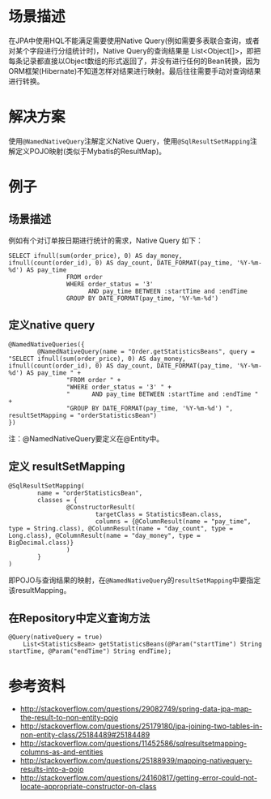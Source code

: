 # 场景描述
在JPA中使用HQL不能满足需要使用Native Query(例如需要多表联合查询，或者对某个字段进行分组统计时)，Native Query的查询结果是 List<Object[]>，即把每条记录都直接以Object数组的形式返回了，并没有进行任何的Bean转换，因为ORM框架(Hibernate)不知道怎样对结果进行映射。最后往往需要手动对查询结果进行转换。

# 解决方案
使用`@NamedNativeQuery`注解定义Native Query，使用`@SqlResultSetMapping`注解定义POJO映射(类似于Mybatis的ResultMap)。

# 例子

## 场景描述
例如有个对订单按日期进行统计的需求，Native Query 如下：
```
SELECT ifnull(sum(order_price), 0) AS day_money, ifnull(count(order_id), 0) AS day_count, DATE_FORMAT(pay_time, '%Y-%m-%d') AS pay_time
				FROM order
				WHERE order_status = '3'
				      AND pay_time BETWEEN :startTime and :endTime
				GROUP BY DATE_FORMAT(pay_time, '%Y-%m-%d')
```

## 定义native query
```
@NamedNativeQueries({
		@NamedNativeQuery(name = "Order.getStatisticsBeans", query = "SELECT ifnull(sum(order_price), 0) AS day_money, ifnull(count(order_id), 0) AS day_count, DATE_FORMAT(pay_time, '%Y-%m-%d') AS pay_time " +
				"FROM order " +
				"WHERE order_status = '3' " +
				"      AND pay_time BETWEEN :startTime and :endTime " +
				"GROUP BY DATE_FORMAT(pay_time, '%Y-%m-%d') ", resultSetMapping = "orderStatisticsBean")
})
```
注：@NamedNativeQuery要定义在@Entity中。

## 定义 resultSetMapping
```
@SqlResultSetMapping(
		name = "orderStatisticsBean",
		classes = {
				@ConstructorResult(
						targetClass = StatisticsBean.class,
						columns = {@ColumnResult(name = "pay_time", type = String.class), @ColumnResult(name = "day_count", type = Long.class), @ColumnResult(name = "day_money", type = BigDecimal.class)}
				)
		}
)
```
即POJO与查询结果的映射，在`@NamedNativeQuery`的`resultSetMapping`中要指定该resultMapping。

## 在Repository中定义查询方法
```
@Query(nativeQuery = true)
    List<StatisticsBean> getStatisticsBeans(@Param("startTime") String startTime, @Param("endTime") String endTime);
```

# 参考资料

* http://stackoverflow.com/questions/29082749/spring-data-jpa-map-the-result-to-non-entity-pojo
* http://stackoverflow.com/questions/25179180/jpa-joining-two-tables-in-non-entity-class/25184489#25184489
* http://stackoverflow.com/questions/11452586/sqlresultsetmapping-columns-as-and-entities
* http://stackoverflow.com/questions/25188939/mapping-nativequery-results-into-a-pojo
* http://stackoverflow.com/questions/24160817/getting-error-could-not-locate-appropriate-constructor-on-class
